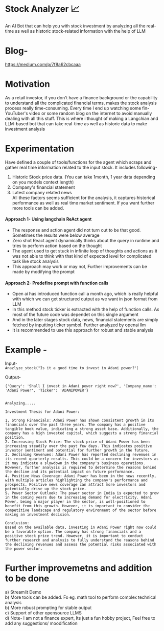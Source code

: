 # Stock Analyzer 📈
An AI Bot that can help you with stock investment by analyzing all the real-time as well as historic stock-related information with the help of LLM

# Blog-
https://medium.com/p/7f8a62cbcaaa
# Motivation

As a retail investor, if you don't have a finance background or the capability to understand all the complicated financial terms, makes the stock analysis process really time-consuming. Every time I end up watching some fin-YouTuber's video or some random blog on the internet to avoid manually dealing with all this stuff. This is where i thought of making a Langchian and LLM-based bot that can take real-time as well as historic data to make investment analysis 
<!--
# How to run 
All the code and experimentation can be found in <code>stock_analyzer_bot.ipynb</code> notebook. 
You need to add openai_api_key in the initial code cell
+-->
# Experimentation
Have defined a couple of tools/functions for the agent which scraps and gather real time information related to the input stock. It includes following- 
1. Historic Stock price data. (You can take 1month, 1 year data depending on you models context length)
2. Company's financial statement  
3. Latest company related news  
All these factors seems sufficient for the analysis, it captures historical performance as well as real time market sentiment. If you want further more tools can be added. 

#### Approach 1- Using langchain ReAct agent
- The response and action agent did not turn out to be that good. Sometimes the results were below average
- Zero shot React agent dynamically thinks about the query in runtime and tries to perform action based on the thought
- The agent used to get stuck in infinite loop of thoughts and actions as it was not able to think with that kind of expected level for complicated task like stock analysis
- This approach may work or may not, Further improvements can be made by modifying the prompt

#### Approach 2- Predefine prompt with function calls
- Open ai has introduced function call a month ago, which is really helpful with which we can get structured output as we want in json format from LLM 
- In this method stock ticker is extracted with the help of function calls. As most of the future code was dependet on this single argument
- And in the later stages stock data, news, financial statements are simply fetched by inputting ticker symbol. Further analyzed by openai llm
- It is recommended to use this approach for robust and stable analysis

# Example - 
Input- \
```Anazlyze_stock("Is it a good time to invest in Adani power?") ```

Output- 

```
{'Query': 'Shall I invest in Adani power right now?', 'Company_name': 'Adani Power', 'Ticker': 'ADANIPOWER'}


Analyzing.....

Investment Thesis for Adani Power:

1. Strong Financials: Adani Power has shown consistent growth in its financials over the past three years. The company has a positive tangible book value, indicating a strong asset base. Additionally, the company has a high invested capital, which suggests a strong financial position.
2. Increasing Stock Price: The stock price of Adani Power has been increasing steadily over the past few days. This indicates positive investor sentiment and potential for further growth in the future.
3. Declining Revenues: Adani Power has reported declining revenues in its recent quarterly results. This could be a concern for investors as it may indicate a slowdown in the company's business operations. However, further analysis is required to determine the reasons behind the decline and its potential impact on future performance.
4. Positive News Coverage: Adani Power has been in the news recently, with multiple articles highlighting the company's performance and prospects. Positive news coverage can attract more investors and potentially drive up the stock price.
5. Power Sector Outlook: The power sector in India is expected to grow in the coming years due to increasing demand for electricity. Adani Power, being a major player in the sector, is well-positioned to benefit from this growth. However, it is important to consider the competitive landscape and regulatory environment of the sector before making an investment decision.

Conclusion:
Based on the available data, investing in Adani Power right now could be a favorable option. The company has strong financials and a positive stock price trend. However, it is important to conduct further research and analysis to fully understand the reasons behind the declining revenues and assess the potential risks associated with the power sector.
```


 # Further improvemetns and addition to be done
a) Streamlit Demo \
b) More tools can be added. Fo eg. math tool to perform complex technical analysis \
b) More robust prompting for stable output \
c) Support of other opensource LLMS \
d) Note- I am not a finance expert, Its just a fun hobby project, Feel free to add any suggestions/ moodification

